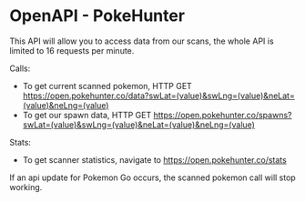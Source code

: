 # OpenAPI - PokeHunter

This API will allow you to access data from our scans, the whole API is limited to 16 requests per minute.

Calls:
 - To get current scanned pokemon, HTTP GET https://open.pokehunter.co/data?swLat=(value)&swLng=(value)&neLat=(value)&neLng=(value)
 - To get our spawn data, HTTP GET https://open.pokehunter.co/spawns?swLat=(value)&swLng=(value)&neLat=(value)&neLng=(value)

Stats:
 - To get scanner statistics, navigate to https://open.pokehunter.co/stats
 
If an api update for Pokemon Go occurs, the scanned pokemon call will stop working.
